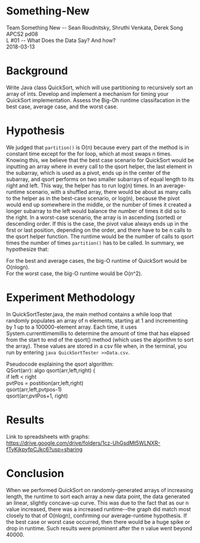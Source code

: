 # Something-New

Team Something New -- Sean Roudnitsky, Shruthi Venkata, Derek Song  
APCS2 pd08  
L #01 -- What Does the Data Say? And how?  
2018-03-13  

# Background
Write Java class QuickSort, which will use partitioning to recursively sort an array of ints. Develop and implement a mechanism for timing your QuickSort implementation. Assess the Big-Oh runtime classifacation in the best case, average case, and the worst case.

# Hypothesis  
We judged that `partition()` is O(n) because every part of the method is in constant time except for the for loop, which at most swaps n times. Knowing this, we believe that the best case scenario for QuickSort would be inputting an array where in every call to the qsort helper, the last element in the subarray, which is used as a pivot, ends up in the center of the subarray, and qsort performs on two smaller subarrays of equal length to its right and left. This way, the helper has to run log(n) times. In an average-runtime scenario, with a shuffled array, there would be about as many calls to the helper as in the best-case scenario, or log(n), because the pivot would end up somewhere in the middle, or the number of times it created a longer subarray to the left would balance the number of times it did so to the right. In a worst-case scenario, the array is in ascending (sorted) or descending order. If this is the case, the pivot value always ends up in the first or last position, depending on the order, and there have to be n calls to the qsort helper function. The runtime would be the number of calls to qsort times the number of times `partition()` has to be  called. In summary, we hypothesize that:  
  
For the best and average cases, the big-O runtime of QuickSort would be O(nlogn).  
For the worst case, the big-O runtime would be O(n^2).

# Experiment Methodology
In QuickSortTester.java, the main method contains a while loop that randomly populates an array of n elements, starting at 1 and incrementing by 1 up to a 100000-element array. Each time, it uses System.currenttimemillis to determine the amount of time that has elapsed from the start to end of the qsort() method (which uses the algorithm to sort the array). These values are stored in a csv file when, in the terminal, you run by entering `java QuickSortTester >>Data.csv`.

Pseudocode explaining the qsort algorithm:  
QSort(arr):
   algo qsort(arr,left,right) {  
      if left < right  
         pvtPos = postition(arr,left,right)  
            qsort(arr,left,pvtpos-1)  
            qsort(arr,pvtPos+1, right)  

# Results
Link to spreadsheets with graphs:  
https://drive.google.com/drive/folders/1cz-UhGsdMt5WLNXR-fTyKjkpyfpCJkc6?usp=sharing  

# Conclusion
When we performed QuickSort on randomly-generated arrays of increasing length, the runtime to sort each array a new data point, the data generated an linear, slightly concave-up curve. This was due to the fact that as our n value increased, there was a increased runtime--the graph did match most closely to that of O(nlogn), confirming our average-runtime hypothesis. If the best case or worst case occurred, then there would be a huge spike or drop in runtime. Such results were prominent after the n value went beyond 40000. 
